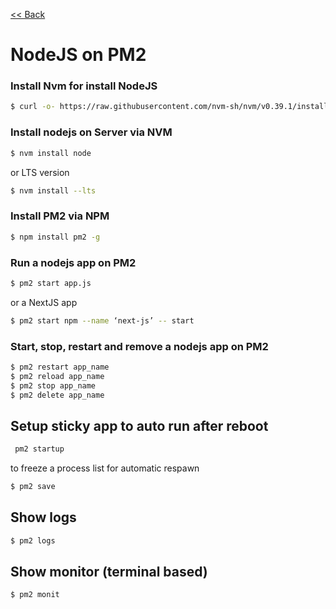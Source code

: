 [<< Back](README.md)

# NodeJS on PM2


### Install Nvm for install NodeJS
```bash
$ curl -o- https://raw.githubusercontent.com/nvm-sh/nvm/v0.39.1/install.sh | bash
```

### Install nodejs on Server via NVM
```bash
$ nvm install node
```
or LTS version
```bash
$ nvm install --lts
```

### Install PM2 via NPM
```bash
$ npm install pm2 -g
```

### Run a nodejs app on PM2

```bash
$ pm2 start app.js
```

or a NextJS app

```bash
$ pm2 start npm --name ‘next-js’ -- start
```

### Start, stop, restart and remove a nodejs app on PM2
```bash
$ pm2 restart app_name
$ pm2 reload app_name
$ pm2 stop app_name
$ pm2 delete app_name
```

## Setup sticky app to auto run after reboot
```bash
 pm2 startup
```

to freeze a process list for automatic respawn

```bash
$ pm2 save
```

## Show logs 
```bash
$ pm2 logs
```

## Show monitor (terminal based) 
```bash
$ pm2 monit
```

